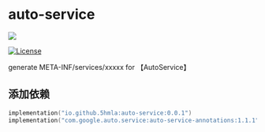 # auto-service

![](https://img.shields.io/badge/AutoService-1.1.1-brightgreen.svg)

[![License](https://img.shields.io/badge/LICENSE-Apache%202-green.svg?style=flat-square)](https://www.apache.org/licenses/LICENSE-2.0)

generate META-INF/services/xxxxx  for 【AutoService】

## 添加依赖

```kotlin
implementation("io.github.5hmla:auto-service:0.0.1")
implementation("com.google.auto.service:auto-service-annotations:1.1.1")
```

